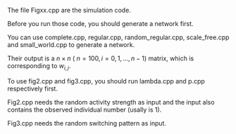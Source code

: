 The file Figxx.cpp are the simulation code.

Before you run those code, you should generate a network first.

You can use complete.cpp, regular.cpp, random_regular.cpp, scale_free.cpp and small_world.cpp to generate a network.

Their output is a $n \times n$ ( $n=100, i=0,1,... ,n-1$) matrix, which is corresponding to $w_{i,j}$.

To use fig2.cpp and fig3.cpp, you should run lambda.cpp and p.cpp respectively first.

Fig2.cpp needs the random activity strength as input and the input also contains the observed individual number (usally is $1$).

Fig3.cpp needs the random switching pattern as input.

